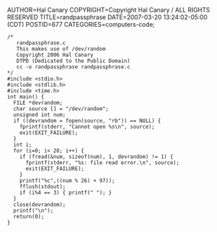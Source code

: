 AUTHOR=Hal Canary
COPYRIGHT=Copyright Hal Canary / ALL RIGHTS RESERVED
TITLE=randpassphrase
DATE=2007-03-20 13:24:02-05:00 (CDT)
POSTID=677
CATEGORIES=computers-code;

    /*
       randpassphrase.c
       This makes use of /dev/random
       Copyright 2006 Hal Canary
       DTPD (Dedicated to the Public Domain)
       cc -o randpassphrase randpassphrase.c
    */
    #include <stdio.h>
    #include <stdlib.h>
    #include <time.h>
    int main() {
      FILE *devrandom;
      char source [] = "/dev/random";
      unsigned int num;
      if ((devrandom = fopen(source, "rb")) == NULL) {
        fprintf(stderr, "Cannot open %s\n", source);
        exit(EXIT_FAILURE);
      }
      int i;
      for (i=0; i< 28; i++) {
        if (fread(&num, sizeof(num), 1, devrandom) != 1) {
          fprintf(stderr, "%s: file read error.\n", source);
          exit(EXIT_FAILURE);
        }
        printf("%c",((num % 26) + 97));
        fflush(stdout);
        if (i%4 == 3) { printf(" "); }
      }
      close(devrandom);
      printf("\n");
      return(0);
    }
